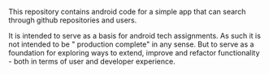 This repository contains android code for a simple app that can search through github repositories
and users.

It is intended to serve as a basis for android tech assignments. As such it is not intended to be "
production complete" in any sense.
But to serve as a foundation for exploring ways to extend, improve and refactor functionality - both
in terms of user and developer experience.
